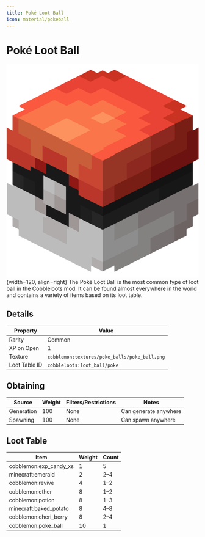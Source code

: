 ```yaml
---
title: Poké Loot Ball
icon: material/pokeball
---
```


# Poké Loot Ball
![Poké Ball](../../assets/ball/Poke_Ball_(model).png){width=120, align=right}
The Poké Loot Ball is the most common type of loot ball in the Cobbleloots mod. It can be found almost everywhere in the world and contains a variety of items based on its loot table.

## Details
| Property        | Value                                             |
|-----------------|---------------------------------------------------|
| Rarity          | Common                                            |
| XP on Open      | 1                                                 |
| Texture         | `cobblemon:textures/poke_balls/poke_ball.png`     |
| Loot Table ID   | `cobbleloots:loot_ball/poke`                      |

## Obtaining
| Source      | Weight | Filters/Restrictions                                      | Notes |
|-------------|--------|----------------------------------------------------------|-------|
| Generation  | 100    | None | Can generate anywhere |
| Spawning    | 100    | None | Can spawn anywhere    |


## Loot Table

| Item                      | Weight | Count       |
|---------------------------|--------|-------------|
| cobblemon:exp_candy_xs    | 1      | 5           |
| minecraft:emerald         | 2      | 2–4         |
| cobblemon:revive          | 4      | 1–2         |
| cobblemon:ether           | 8      | 1–2         |
| cobblemon:potion          | 8      | 1–3         |
| minecraft:baked_potato    | 8      | 4–8         |
| cobblemon:cheri_berry     | 8      | 2–4         |
| cobblemon:poke_ball       | 10     | 1           |
